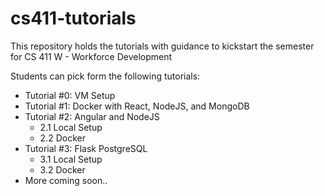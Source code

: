 # cs411-tutorials
This repository holds the tutorials with guidance to kickstart the semester for CS 411 W - Workforce Development

Students can pick form the following tutorials:
- Tutorial #0: VM Setup
- Tutorial #1: Docker with React, NodeJS, and MongoDB
- Tutorial #2: Angular and NodeJS 
  - 2.1 Local Setup
  - 2.2 Docker
- Tutorial #3: Flask PostgreSQL
  - 3.1 Local Setup
  - 3.2 Docker 
- More coming soon..

